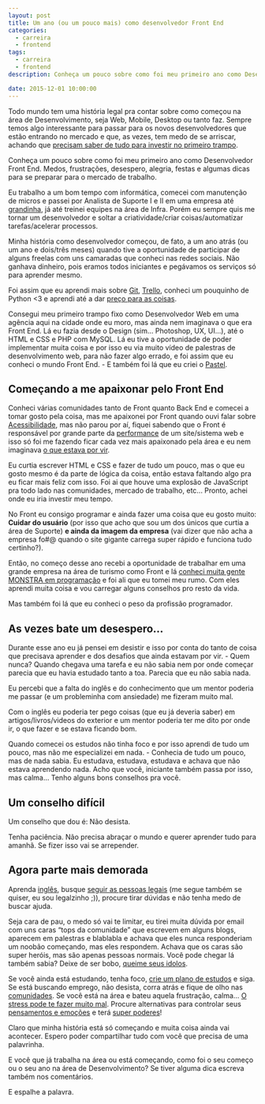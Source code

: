 ```yaml
---
layout: post
title: Um ano (ou um pouco mais) como desenvolvedor Front End
categories:
  - carreira
  - frontend
tags:
  - carreira
  - frontend
description: Conheça um pouco sobre como foi meu primeiro ano como Desenvolvedor Front End. Medos, frustrações, desespero, alegria, festas e algumas dicas para se preparar para o mercado de trabalho.

date: 2015-12-01 10:00:00
---
```


Todo mundo tem uma história legal pra contar sobre como começou na área de Desenvolvimento, seja Web, Mobile, Desktop ou tanto faz. Sempre temos algo interessante para passar para os novos desenvolvedores que estão entrando no mercado e que, as vezes, tem medo de se arriscar, achando que [precisam saber de tudo para investir no primeiro trampo](https://woliveiras.com.br/posts/requisitos-para-vagas-front-end/).

Conheça um pouco sobre como foi meu primeiro ano como Desenvolvedor Front End. Medos, frustrações, desespero, alegria, festas e algumas dicas para se preparar para o mercado de trabalho.

<!--more-->

Eu trabalho a um bom tempo com informática, comecei com manutenção de micros e passei por Analista de Suporte I e II em uma empresa até [grandinha](https://www.linkedin.com/in/woliveira542), já até treinei equipes na área de Infra. Porém eu sempre quis me tornar um desenvolvedor e soltar a criatividade/criar coisas/automatizar tarefas/acelerar processos.

Minha história como desenvolvedor começou, de fato, a um ano atrás (ou um ano e dois/três meses) quando tive a oportunidade de participar de alguns freelas com uns camaradas que conheci nas redes sociais. Não ganhava dinheiro, pois eramos todos iniciantes e pegávamos os serviços só para aprender mesmo.

Foi assim que eu aprendi mais sobre [Git](https://woliveiras.com.br/posts/instalando-o-git-windows/), [Trello](https://woliveiras.com.br/posts/gerenciar-projetos-com-trello/), conheci um pouquinho de Python <3 e aprendi até a dar [preço para as coisas](https://woliveiras.com.br/posts/freelancer-quanto-cobrar-pelo-freelance/).

Consegui meu primeiro trampo fixo como Desenvolvedor Web em uma agência aqui na cidade onde eu moro, mas ainda nem imaginava o que era Front End. Lá eu fazia desde o Design (sim... Photoshop, UX, UI…), até o HTML e CSS e PHP com MySQL. Lá eu tive a oportunidade de poder implementar muita coisa e por isso eu via muito vídeo de palestras de desenvolvimento web, para não fazer algo errado, e foi assim que eu conheci o mundo Front End. - E também foi lá que eu criei o [Pastel](https://github.com/woliveiras/pastel).

## Começando a me apaixonar pelo Front End

Conheci várias comunidades tanto de Front quanto Back End e comecei a tomar gosto pela coisa, mas me apaixonei por Front quando ouvi falar sobre [Acessibilidade](https://www.youtube.com/watch?v=hmw0bFD7GHw), mas não parou por aí, fiquei sabendo que o Front é responsável por grande parte da [performance](https://developer.yahoo.com/blogs/ydn/high-performance-sites-importance-front-end-performance-7160.html) de um site/sistema web e isso só foi me fazendo ficar cada vez mais apaixonado pela área e eu nem imaginava [o que estava por vir](https://tableless.com.br/desafios-de-um-desenvolvedor-front-end/).

Eu curtia escrever HTML e CSS e fazer de tudo um pouco, mas o que eu gosto mesmo é da parte de lógica da coisa, então estava faltando algo pra eu ficar mais feliz com isso. Foi ai que houve uma explosão de JavaScript pra todo lado nas comunidades, mercado de trabalho, etc... Pronto, achei onde eu iria investir meu tempo.

No Front eu consigo programar e ainda fazer uma coisa que eu gosto muito: **Cuidar do usuário** (por isso que acho que sou um dos únicos que curtia a área de Suporte) **e ainda da imagem da empresa** (vai dizer que não acha a empresa fo#@ quando o site gigante carrega super rápido e funciona tudo certinho?).

Então, no começo desse ano recebi a oportunidade de trabalhar em uma grande empresa na área de turismo como Front e lá [conheci muita gente MONSTRA em programação](https://tableless.com.br/trabalhe-ao-lado-de-gente-boa-e-seja-a-gente-boa/) e foi ali que eu tomei meu rumo. Com eles aprendi muita coisa e vou carregar alguns conselhos pro resto da vida.

Mas também foi lá que eu conheci o peso da profissão programador.

## As vezes bate um desespero...

Durante esse ano eu já pensei em desistir e isso por conta do tanto de coisa que precisava aprender e dos desafios que ainda estavam por vir. - Quem nunca? Quando chegava uma tarefa e eu não sabia nem por onde começar parecia que eu havia estudado tanto a toa. Parecia que eu não sabia nada.

Eu percebi que a falta do inglês e do conhecimento que um mentor poderia me passar (e um probleminha com ansiedade) me fizeram muito mal.

Com o inglês eu poderia ter pego coisas (que eu já deveria saber) em artigos/livros/videos do exterior e um mentor poderia ter me dito por onde ir, o que fazer e se estava ficando bom.

Quando comecei os estudos não tinha foco e por isso aprendi de tudo um pouco, mas não me especializei em nada. - Conhecia de tudo um pouco, mas de nada sabia.
Eu estudava, estudava, estudava e achava que não estava aprendendo nada. Acho que você, iniciante também passa por isso, mas calma… Tenho alguns bons conselhos pra você.

## Um conselho difícil

Um conselho que dou é: Não desista.

Tenha paciência. Não precisa abraçar o mundo e querer aprender tudo para amanhã. Se fizer isso vai se arrepender.

## Agora parte mais demorada

Aprenda [inglês](https://www.igorapa.com/fui-aprender-ingles.html), busque [seguir as pessoas legais](https://uptodate.frontendrescue.org/#follow-cool-people) (me segue também se quiser, eu sou legalzinho ;)), procure tirar dúvidas e não tenha medo de buscar ajuda.

Seja cara de pau, o medo só vai te limitar, eu tirei muita dúvida por email com uns caras “tops da comunidade” que escrevem em alguns blogs, aparecem em palestras e blablabla e achava que eles nunca responderiam um noobão começando, mas eles respondem. Achava que os caras são super heróis, mas são apenas pessoas normais. Você pode chegar lá também sabia? Deixe de ser bobo, [queime seus idolos](https://danielfilho.github.io/2014/08/20/queime-seus-idolos/).

Se você ainda está estudando, tenha foco, [crie um plano de estudos](https://woliveiras.com.br/posts/guia-de-estudos-desenvolvedor-front-end-iniciante) e siga.
Se está buscando emprego, não desista, corra atrás e fique de olho nas [comunidades](https://www.facebook.com/groups/frontendvagas/).
Se você está na área e bateu aquela frustração, calma… [O stress pode te fazer muito mal](https://www.linkedin.com/pulse/20140911044818-57651957-stress-literalmente-deixa-os-programadores-loucos-e-a-s%C3%ADndrome-do-impostor). Procure alternativas para controlar seus [pensamentos e emoções](https://www.javascriptmasters.com.br/blog/mindfulness/o-que-e-mindfulness/) e terá [super poderes](https://www.javascriptmasters.com.br/blog/mindfulness/como-ter-superpoderes-na-programacao/)!

Claro que minha história está só começando e muita coisa ainda vai acontecer. Espero poder compartilhar tudo com você que precisa de uma palavrinha.

E você que já trabalha na área ou está começando, como foi o seu começo ou o seu ano na área de Desenvolvimento? Se tiver alguma dica escreva também nos comentários.

E espalhe a palavra.
